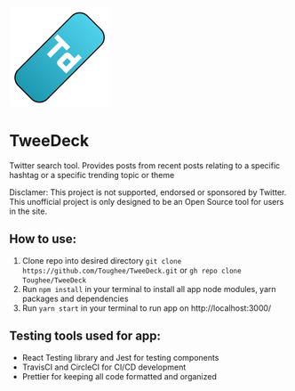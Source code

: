 ![App logo](./public/img/TweeDeck_logo.png)

# TweeDeck

Twitter search tool. Provides posts from recent posts relating to a specific hashtag or a specific trending topic or theme


Disclamer: This project is not supported, endorsed or sponsored by Twitter. This unofficial project is only designed to be an Open Source tool for users in the site.

## How to use:

1. Clone repo into desired directory `git clone https://github.com/Toughee/TweeDeck.git` or `gh repo clone Toughee/TweeDeck`
2. Run `npm install` in your terminal to install all app node modules, yarn packages and dependencies
3. Run `yarn start` in your terminal to run app on http://localhost:3000/

## Testing tools used for app:

-   React Testing library and Jest for testing components
-   TravisCI and CircleCI for CI/CD development
-   Prettier for keeping all code formatted and organized



